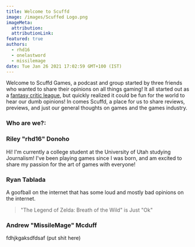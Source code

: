 ```yaml
---
title: Welcome to Scuffd
image: /images/Scuffed Logo.png
imageMeta:
  attribution:
  attributionLink:
featured: true
authors:
  - rhd16
  - onelastword
  - missilemage
date: Tue Jan 26 2021 17:02:59 GMT+100 (IST)
---
```


Welcome to Scuffd Games, a podcast and group started by three friends who wanted to share their opinions on all things gaming!
It all started out as a [fantasy critic league](https://fantasycritic.games), but quickly realized it could be fun for the world to hear our dumb opinions!
In comes Scuffd, a place for us to share reviews, previews, and just our general thoughts on games and the games industry.

### Who are we?:

### Riley "rhd16" Donoho

Hi! I'm currently a college student at the University of Utah studying Journalism!
I've been playing games since I was born, and am excited to share my passion for the art of games with everyone!

### Ryan Tablada

A goofball on the internet that has some loud and mostly bad opinions on the internet.

> "The Legend of Zelda: Breath of the Wild" is Just "Ok"

### Andrew "MissileMage" Mcduff
fdhjkgaksdfdsaf (put shit here)
